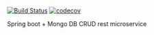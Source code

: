 [![Build Status](https://travis-ci.org/chumakig86/topjava.svg?branch=master)](https://travis-ci.org/chumakig86/topjava)
[![codecov](https://codecov.io/gh/chumakig86/garage/branch/master/graph/badge.svg)](https://codecov.io/gh/chumakig86/garage)

Spring boot + Mongo DB CRUD rest microservice
